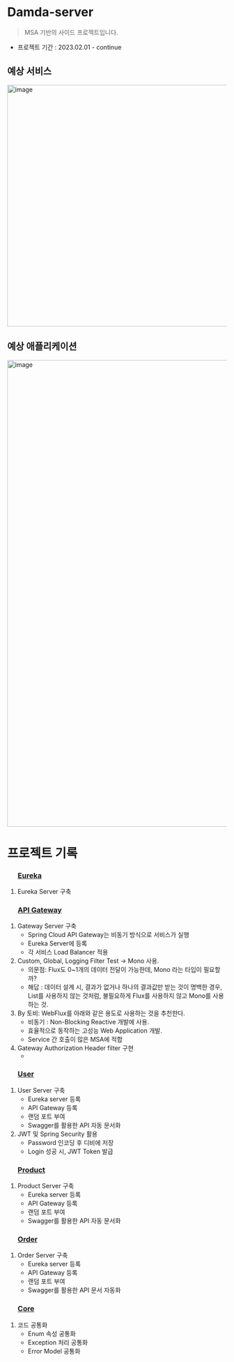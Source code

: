# Damda-server
> MSA 기반의 사이드 프로젝트입니다.

- 프로젝트 기간 : 2023.02.01 - continue
 
## 예상 서비스
<img width="554" alt="image" src="https://user-images.githubusercontent.com/31675711/216048477-05f0d93e-ee70-4fce-b019-a3e46bc3719b.png">

## 예상 애플리케이션
<img width="1070" alt="image" src="https://user-images.githubusercontent.com/31675711/216807120-546d169c-3de2-4d2c-a671-71be715739b6.png">

# 프로젝트 기록
<ol>
    <h3><a href="https://github.com/HyuckJuneHong/damda-eureka-server">Eureka</a></h3>
        <li>
            Eureka Server 구축
        </li>
 </ol>
 <ol>
    <h3><a href="https://github.com/HyuckJuneHong/damda-gateway-server">API Gateway</a></h3>
        <li>
            Gateway Server 구축
            <ul>
                <li>Spring Cloud API Gateway는 비동기 방식으로 서비스가 실행</li>
                <li>Eureka Server에 등록</li>
                <li>각 서비스 Load Balancer 적용</li>
            </ul>
        </li>
        <li>
            Custom, Global, Logging Filter Test -> Mono 사용.
            <ul>
                <li>의문점: Flux도 0~1개의 데이터 전달이 가능한데, Mono 라는 타입이 필요할까?</li>
                <li>해답 : 데이터 설계 시, 결과가 없거나 하나의 결과값만 받는 것이 명백한 경우, List를 사용하지 않는 것처럼, 불필요하게 Flux를 사용하지 않고 Mono를 사용하는 것.</li>
            </ul>
        </li>
        <li>
            By 토비: WebFlux를 아래와 같은 용도로 사용하는 것을 추천한다.
            <ul>
                <li>비동기 : Non-Blocking Reactive 개발에 사용.</li>
                <li>효율적으로 동작하는 고성능 Web Application 개발.</li>
                <li>Service 간 호출이 많은 MSA에 적합</li>
            </ul>
        </li>
        <li>
            Gateway Authorization Header filter 구현
            <ul>
                <li></li>
            </ul>
        </li>
 </ol>
 <ol>
    <h3><a href="https://github.com/HyuckJuneHong/damda-user-server">User</a></h3>
        <li>
            User Server 구축
            <ul>
                <li>Eureka server 등록</li>
                <li>API Gateway 등록</li>
                <li>랜덤 포트 부여</li>
                <li>Swagger를 활용한 API 자동 문서화</li>
            </ul>
        </li>
        <li>
            JWT 및 Spring Security 활용
            <ul>
                <li>Password 인코딩 후 디비에 저장</li>
                <li>Login 성공 시, JWT Token 발급</li>
            </ul>
        </li>
 </ol>
 <ol>
    <h3><a href="https://github.com/HyuckJuneHong/damda-product-server">Product</a></h3>
        <li>Product Server 구축
            <ul>
                <li>Eureka server 등록</li>
                <li>API Gateway 등록</li>
                <li>랜덤 포트 부여</li>
                <li>Swagger를 활용한 API 자동 문서화</li>
            </ul>
        </li>
 </ol>
 <ol>
    <h3><a href="https://github.com/HyuckJuneHong/damda-order-server">Order</a></h3>
        <li>Order Server 구축
            <ul>
                <li>Eureka server 등록</li>
                <li>API Gateway 등록</li>
                <li>랜덤 포트 부여</li>
                <li>Swagger를 활용한 API 문서 자동화 </li>
            </ul>
        </li>
 </ol>
 <ol>
    <h3><a href="https://github.com/HyuckJuneHong/Damda-server/tree/main/damda-core">Core</a></h3>
        <li>코드 공통화
            <ul>
                <li>Enum 속성 공통화</li>
                <li>Exception 처리 공통화</li>
                <li>Error Model 공통화</li>
            </ul>
        </li>
 </ol>
